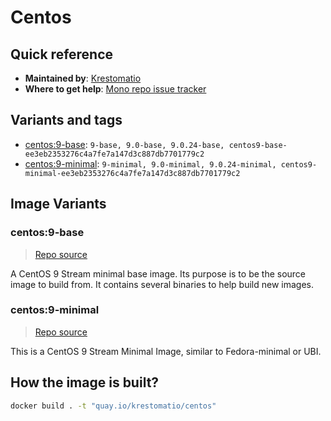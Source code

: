 # Centos
## Quick reference
- **Maintained by**:
[Krestomatio](https://krestomatio.com)
- **Where to get help**:
[Mono repo issue tracker](https://github.com/krestomatio/container_builder/issues)

## Variants and tags
- [centos:9-base](#centos9-base): `9-base, 9.0-base, 9.0.24-base, centos9-base-ee3eb2353276c4a7fe7a147d3c887db7701779c2`
- [centos:9-minimal](#centos9-minimal): `9-minimal, 9.0-minimal, 9.0.24-minimal, centos9-minimal-ee3eb2353276c4a7fe7a147d3c887db7701779c2`


## Image Variants
### centos:9-base
> [Repo source](https://github.com/krestomatio/container_builder/tree/master/centos/centos9-base)

A CentOS 9 Stream minimal base image. Its purpose is to be the source image to build from. It contains several binaries to help build new images.

### centos:9-minimal
> [Repo source](https://github.com/krestomatio/container_builder/tree/master/centos/centos9-minimal)

This is a CentOS 9 Stream Minimal Image, similar to Fedora-minimal or UBI.

## How the image is built?
```bash
docker build . -t "quay.io/krestomatio/centos"
```

